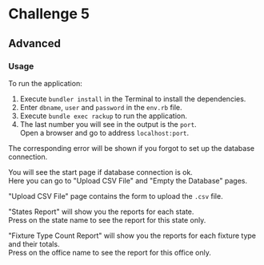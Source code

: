 # Challenge 5

## Advanced

### Usage

To run the application:

1. Execute `bundler install` in the Terminal to install the dependencies.
2. Enter `dbname`, `user` and `password` in the `env.rb` file.
3. Execute `bundle exec rackup` to run the application.
4. The last number you will see in the output is the `port`.\
Open a browser and go to address `localhost:port`.

The corresponding error will be shown if you forgot to set up the database connection.

You will see the start page if database connection is ok.\
Here you can go to "Upload CSV File" and "Empty the Database" pages.

"Upload CSV File" page contains the form to upload the `.csv` file.

"States Report" will show you the reports for each state.\
Press on the state name to see the report for this state only.

"Fixture Type Count Report" will show you the reports for each fixture type and their totals.\
Press on the office name to see the report for this office only.
